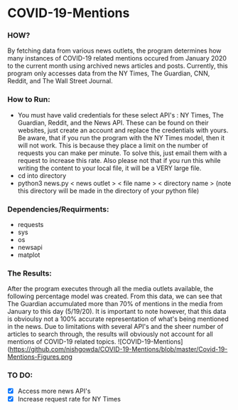 # COVID-19-Mentions
### HOW?
By fetching data from various news outlets, the program determines how many instances of COVID-19 related mentions occured from January 2020 to the current month using archived news articles and posts. Currently, this program only accesses data from the NY Times, The Guardian, CNN, Reddit, and The Wall Street Journal.
### How to Run:
- You must have valid credentials for these select API's : NY Times, The Guardian, Reddit, and the News API. These can be found on their websites, just create an account and replace the credentials with yours. Be aware, that if you run the program with the NY Times model, then it will not work. This is because they place a limit on the number of requests you can make per minute. To solve this, just email them with a request to increase this rate. Also please not that if you run this while writing the content to your local file, it will be a VERY large file. 
- cd into directory
- python3 news.py < news outlet > < file name > < directory name > (note this directory will be made in the directory of your python file)

### Dependencies/Requirments: 
- requests
- sys
- os
- newsapi
- matplot

### The Results:
After the program executes through all the media outlets available, the following percentage model was created. From this data, we can see that The Guardian accumulated more than 70% of mentions in the media from January to this day (5/19/20). It is important to note however, that this data is obvioulsy not a 100% accurate representation of what's being mentioned in the news. Due to limitations with several API's and the sheer number of articles to search through, the results will obviously not account for all mentions of COVID-19 related topics. 
![COVID-19-Mentions](https://github.com/nishgowda/COVID-19-Mentions/blob/master/Covid-19-Mentions-Figures.png
### TO DO:
- [X] Access more news API's
- [X] Increase request rate for NY Times

